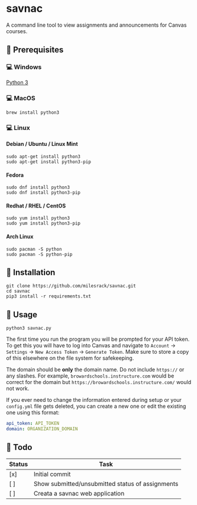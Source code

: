 # savnac
A command line tool to view assignments and announcements for Canvas courses.

## :pushpin: Prerequisites
### :computer: Windows
[Python 3](https://www.python.org/downloads/)
### :computer: MacOS
```
brew install python3
```
### :computer: Linux
#### Debian / Ubuntu / Linux Mint
```
sudo apt-get install python3
sudo apt-get install python3-pip
```
#### Fedora
```
sudo dnf install python3
sudo dnf install python3-pip
```
#### Redhat / RHEL / CentOS
```
sudo yum install python3
sudo yum install python3-pip
```
#### Arch Linux
```
sudo pacman -S python
sudo pacman -S python-pip
```

## :pushpin: Installation
```
git clone https://github.com/milesrack/savnac.git
cd savnac
pip3 install -r requirements.txt
```

## :pushpin: Usage
```
python3 savnac.py
```
The first time you run the program you will be prompted for your API token. To get this you will have to log into Canvas and navigate to `Account` -> `Settings` -> `New Access Token` -> `Generate Token`. Make sure to store a copy of this elsewhere on the file system for safekeeping. 

The domain should be **only** the domain name. Do not include `https://` or any slashes. For example, `browardschools.instructure.com` would be correct for the domain but `https://browardschools.instructure.com/` would not work.

If you ever need to change the information entered during setup or your `config.yml` file gets deleted, you can create a new one or edit the existing one using this format:
```yml
api_token: API_TOKEN
domain: ORGANIZATION_DOMAIN
```

## :pushpin: Todo
|Status|Task|
|------|----|
|[x]|Initial commit|
|[ ]|Show submitted/unsubmitted status of assignments|
|[ ]|Creata a savnac web application|
